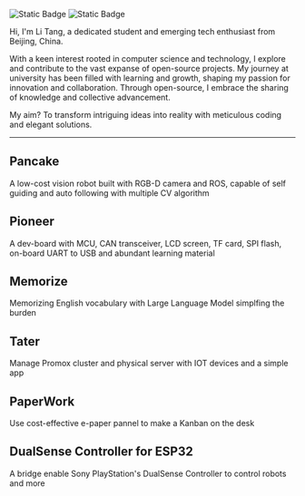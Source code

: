![Static Badge](https://img.shields.io/badge/HEXO-Blog-gray?style=for-the-badge&logo=hexo&logoColor=white&link=https%3A%2F%2Fblog.protium.top) ![Static Badge](https://img.shields.io/badge/Notion-TimeLine-gray?style=for-the-badge&logo=notion&logoColor=white&labelColor=light_gray&link=https%3A%2F%2Ftimli.notion.site%2F)


Hi, I'm Li Tang, a dedicated student and emerging tech enthusiast from Beijing, China. 

With a keen interest rooted in computer science and technology, I explore and contribute to the vast expanse of open-source projects. My journey at university has been filled with learning and growth, shaping my passion for innovation and collaboration. Through open-source, I embrace the sharing of knowledge and collective advancement. 

My aim? To transform intriguing ideas into reality with meticulous coding and elegant solutions.


---


## Pancake
A low-cost vision robot built with RGB-D camera and ROS, capable of self guiding and auto following with multiple CV algorithm

## Pioneer
A dev-board with MCU, CAN transceiver, LCD screen, TF card, SPI flash, on-board UART to USB and abundant learning material

## Memorize
Memorizing English vocabulary with Large Language Model simplfing the burden

## Tater
Manage Promox cluster and physical server with IOT devices and a simple app

## PaperWork
Use cost-effective e-paper pannel to make a Kanban on the desk

## DualSense Controller for ESP32
A bridge enable Sony PlayStation's DualSense Controller to control robots and more





